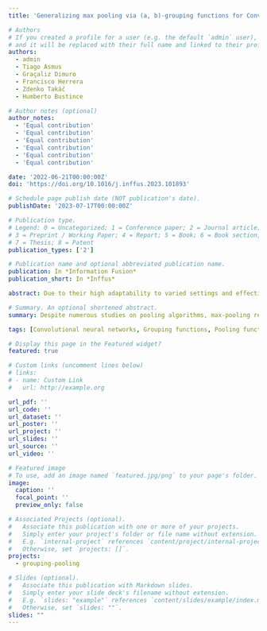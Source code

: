 ```yaml
---
title: 'Generalizing max pooling via (a, b)-grouping functions for Convolutional Neural Networks'

# Authors
# If you created a profile for a user (e.g. the default `admin` user), write the username (folder name) here
# and it will be replaced with their full name and linked to their profile.
authors:
  - admin
  - Tiago Asmus
  - Graçaliz Dimuro
  - Francisco Herrera
  - Zdenko Takáč
  - Humberto Bustince

# Author notes (optional)
author_notes:
  - 'Equal contribution'
  - 'Equal contribution'
  - 'Equal contribution'
  - 'Equal contribution'
  - 'Equal contribution'
  - 'Equal contribution'

date: '2022-06-21T00:00:00Z'
doi: 'https://doi.org/10.1016/j.inffus.2023.101893'

# Schedule page publish date (NOT publication's date).
publishDate: '2023-07-17T00:00:00Z'

# Publication type.
# Legend: 0 = Uncategorized; 1 = Conference paper; 2 = Journal article;
# 3 = Preprint / Working Paper; 4 = Report; 5 = Book; 6 = Book section;
# 7 = Thesis; 8 = Patent
publication_types: ['2']

# Publication name and optional abbreviated publication name.
publication: In *Information Fusion*
publication_short: In *Inffus*

abstract: Due to their high adaptability to varied settings and effective optimization algorithm, Convolutional Neural Networks (CNNs) have set the state-of-the-art on image processing jobs for the previous decade. CNNs work in a sequential fashion, alternating between extracting significant features from an input image and aggregating these features locally through “pooling” functions, in order to produce a more compact representation. Functions like the arithmetic mean or, more typically, the maximum are commonly used to perform this downsampling operation. Despite the fact that many studies have been devoted to the development of alternative pooling algorithms, in practice, “max-pooling” still equals or exceeds most of these possibilities, and has become the standard for CNN construction. In this paper we focus on the properties that make the maximum such an efficient solution in the context of CNN feature downsampling and propose its replacement by grouping functions, a family of functions that share those desirable properties. In order to adapt these functions to the context of CNNs, we present (a, b)-grouping functions, an extension of grouping functions to work with real valued data. We present different construction methods for (a, b)-grouping functions, and demonstrate their empirical applicability for replacing max-pooling by using them to replace the pooling function of many well-known CNN architectures, finding promising results.

# Summary. An optional shortened abstract.
summary: Despite numerous studies on pooling algorithms, max-pooling remains the standard choice in CNNs. In this work, we introduce (a, b)-grouping functions, an extension of grouping functions tailored for real-valued data in CNNs. We present various construction methods for (a, b)-grouping functions and empirically demonstrate their effectiveness by replacing max-pooling in popular CNN architectures, yielding promising results. Our findings highlight the potential of grouping functions as efficient alternatives to max-pooling in CNN feature downsampling.

tags: [Convolutional neural networks, Grouping functions, Pooling functions, Image classification]

# Display this page in the Featured widget?
featured: true

# Custom links (uncomment lines below)
# links:
# - name: Custom Link
#   url: http://example.org

url_pdf: ''
url_code: ''
url_dataset: ''
url_poster: ''
url_project: ''
url_slides: ''
url_source: ''
url_video: ''

# Featured image
# To use, add an image named `featured.jpg/png` to your page's folder.
image:
  caption: ''
  focal_point: ''
  preview_only: false

# Associated Projects (optional).
#   Associate this publication with one or more of your projects.
#   Simply enter your project's folder or file name without extension.
#   E.g. `internal-project` references `content/project/internal-project/index.md`.
#   Otherwise, set `projects: []`.
projects:
  - grouping-pooling

# Slides (optional).
#   Associate this publication with Markdown slides.
#   Simply enter your slide deck's filename without extension.
#   E.g. `slides: "example"` references `content/slides/example/index.md`.
#   Otherwise, set `slides: ""`.
slides: ""
---
```

